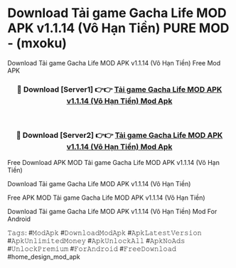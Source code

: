 # Download Tải game Gacha Life MOD APK v1.1.14 (Vô Hạn Tiền) PURE MOD - (mxoku)
Download Tải game Gacha Life MOD APK v1.1.14 (Vô Hạn Tiền) Free Mod APK

<div align="center">
<h3>🔴 Download [Server1] 👉👉 <a href="https://apk-comot.site?title=Tải_game_Gacha_Life_MOD_APK_v1.1.14_(Vô_Hạn_Tiền)">Tải game Gacha Life MOD APK v1.1.14 (Vô Hạn Tiền) Mod Apk</a></h3><br>

<h3>🔴 Download [Server2] 👉👉 <a href="https://apk-comot.site?title=Tải_game_Gacha_Life_MOD_APK_v1.1.14_(Vô_Hạn_Tiền)">Tải game Gacha Life MOD APK v1.1.14 (Vô Hạn Tiền) Mod Apk</a></h3>
</div>


Free Download APK MOD Tải game Gacha Life MOD APK v1.1.14 (Vô Hạn Tiền)

Download Tải game Gacha Life MOD APK v1.1.14 (Vô Hạn Tiền) 

Free APK MOD Tải game Gacha Life MOD APK v1.1.14 (Vô Hạn Tiền) 

Download Tải game Gacha Life MOD APK v1.1.14 (Vô Hạn Tiền) Mod For Android

𝚃𝚊𝚐𝚜: #𝙼𝚘𝚍𝙰𝚙𝚔 #𝙳𝚘𝚠𝚗𝚕𝚘𝚊𝚍𝙼𝚘𝚍𝙰𝚙𝚔 #𝙰𝚙𝚔𝙻𝚊𝚝𝚎𝚜𝚝𝚅𝚎𝚛𝚜𝚒𝚘𝚗 #𝙰𝚙𝚔𝚄𝚗𝚕𝚒𝚖𝚒𝚝𝚎𝚍𝙼𝚘𝚗𝚎𝚢 #𝙰𝚙𝚔𝚄𝚗𝚕𝚘𝚌𝚔𝙰𝚕𝚕 #𝙰𝚙𝚔𝙽𝚘𝙰𝚍𝚜 #𝚄𝚗𝚕𝚘𝚌𝚔𝙿𝚛𝚎𝚖𝚒𝚞𝚖 #𝙵𝚘𝚛𝙰𝚗𝚍𝚛𝚘𝚒𝚍 #𝙵𝚛𝚎𝚎𝙳𝚘𝚠𝚗𝚕𝚘𝚊𝚍 #home_design_mod_apk